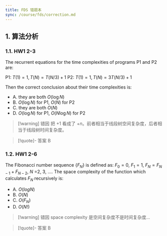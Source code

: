 ```yaml
---
title: FDS 错题本
sync: /course/fds/correction.md
---
```


## 1. 算法分析

### 1.1. HW1  2-3

The recurrent equations for the time complexities of programs P1 and P2 are:

P1: $T(1)=1, T(N)=T(N/3)+1$
P2: $T(1)=1, T(N)=3T(N/3)+1$

Then the correct conclusion about their time complexities is:

- A. they are both $O(\log N)$
- B. $O(\log N)$ for P1, $O(N)$ for P2
- C. they are both $O(N)$
- D. $O(\log N)$ for P1, $O(N\log N)$ for P2

> [!warning] 错因
> 把 $+1$ 看成了 $+n$。前者相当于线段树空间复杂度，后者相当于线段树时间复杂度。

> [!quote]- 答案
> B

### 1.2. HW1 2-6

The Fibonacci number sequence {$F_N$} is defined as: $F_0=0$, $F_1=1$, $F_N=F_{N-1}+F_{N-2}$, $N$ =2, 3, ....  The space complexity of the function which calculates $F_N$ recursively is:

- A. $O(logN)$
- B. $O(N)$
- C. $O(F_N)$
- D. $O(N!)$

> [!warning] 错因
> space complexity 是空间复杂度不是时间复杂度...

> [!quote]- 答案
> B
